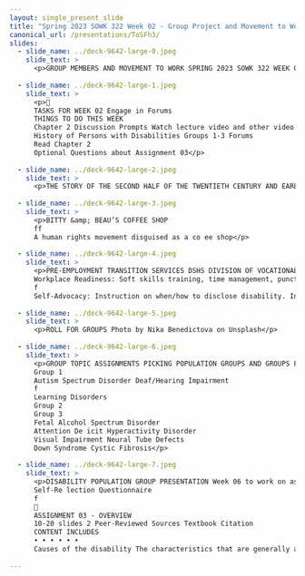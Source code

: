 ```yaml
---
layout: single_present_slide
title: "Spring 2023 SOWK 322 Week 02 - Group Project and Movement to Work"
canonical_url: /presentations/ToSFh3/
slides:
  - slide_name: ../deck-9642-large-0.jpeg
    slide_text: >
      <p>GROUP MEMBERS AND MOVEMENT TO WORK SPRING 2023 SOWK 322 WEEK 02 WITH JACOB CAMPBELL, LICSW</p>
      
  - slide_name: ../deck-9642-large-1.jpeg
    slide_text: >
      <p>􀲰
      TASKS FOR WEEK 02 Engage in Forums
      THINGS TO DO THIS WEEK
      Chapter 2 Discussion Prompts Watch lecture video and other video shared
      History of Persons with Disabilities Groups 1-3 Forums
      Read Chapter 2
      Optional Questions about Assignment 03</p>
      
  - slide_name: ../deck-9642-large-2.jpeg
    slide_text: >
      <p>THE STORY OF THE SECOND HALF OF THE TWENTIETH CENTURY AND EARLY TWENTY-FIRST CENTURY IS A STORY OF FREEDOM, EMPOWERMENT, AND INFINITELY GREATER ACCESS TO THE GOODS OF SOCIETY FOR PERSONS WITH DISABILITIES. PAGE 36 OF ROTHMAN (2018)</p>
      
  - slide_name: ../deck-9642-large-3.jpeg
    slide_text: >
      <p>BITTY &amp; BEAU’S COFFEE SHOP
      ff
      A human rights movement disguised as a co ee shop</p>
      
  - slide_name: ../deck-9642-large-4.jpeg
    slide_text: >
      <p>PRE-EMPLOYMENT TRANSITION SERVICES DSHS DIVISION OF VOCATIONAL REHABILITATION
      Workplace Readiness: Soft skills training, time management, punctuality, inancial literacy, mock interviews, resume building, accessing services/supports. Work-Based Learning: Job shadowing, workplace tours, informational interviews, paid internships.
      f
      Self-Advocacy: Instruction on when/how to disclose disability. Instruction on when/how to request accommodations. Instruction on self-determination.</p>
      
  - slide_name: ../deck-9642-large-5.jpeg
    slide_text: >
      <p>ROLL FOR GROUPS Photo by Nika Benedictova on Unsplash</p>
      
  - slide_name: ../deck-9642-large-6.jpeg
    slide_text: >
      <p>GROUP TOPIC ASSIGNMENTS PICKING POPULATION GROUPS AND GROUPS FOR A-03
      Group 1
      Autism Spectrum Disorder Deaf/Hearing Impairment
      f
      Learning Disorders
      Group 2
      Group 3
      Fetal Alcohol Spectrum Disorder
      Attention De icit Hyperactivity Disorder
      Visual Impairment Neural Tube Defects
      Down Syndrome Cystic Fibrosis</p>
      
  - slide_name: ../deck-9642-large-7.jpeg
    slide_text: >
      <p>DISABILITY POPULATION GROUP PRESENTATION Week 06 to work on as assignment Presentations Due Monday 02/27/23 (e.g Week 07)
      Self-Re lection Questionnaire
      f
      􀙗
      ASSIGNMENT 03 - OVERVIEW
      10-20 slides 2 Peer-Reviewed Sources Textbook Citation
      CONTENT INCLUDES
      • • • • • •
      Causes of the disability The characteristics that are generally associated with the disability The impact the disability often has on the individual, their family, and potentially the community Interventions that social workers often implement to support clients with this disability Strengths that might be found in persons with this disability or their families The types of support or services that might be needed for this population</p>
      
---
```

